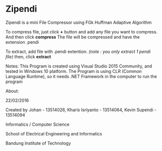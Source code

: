 # Zipendi

Zipendi is a mini File Compressor using FGk Huffman Adaptive Algorithm

To compress file, just click **+** button and add any file you want to compress. And then click **compress** 
The file will be compressed and have the extension .pendi 

To extract, add file with .pendi extention. *(note : you only extract 1 pendi file)* 
then, click **extract**

Notes: This Program is created using Visual Studio 2015 Community, and tested in Windows 10 platform.
The Program is using CLR (Common Language Runtime), so it needs .NET Framework in the computer to run the program



About:

22/02/2016

Created by Johan - 13514026, Kharis Isriyanto - 13514064, Kevin Supendi - 13514094

Informatics / Computer Science

School of Electrical Engineering and Informatics

Bandung Institute of Technology
